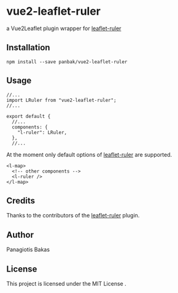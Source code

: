 # vue2-leaflet-ruler
a Vue2Leaflet plugin wrapper for [leaflet-ruler](https://github.com/gokertanrisever/leaflet-ruler)

## Installation

`npm install --save panbak/vue2-leaflet-ruler`

## Usage

```
//...
import LRuler from "vue2-leaflet-ruler";
//...

export default {
  //...
  components: {
    "l-ruler": LRuler,
  },
  //...
```

At the moment only default options of [leaflet-ruler](https://github.com/gokertanrisever/leaflet-ruler) are supported.

```
<l-map>
  <!-- other components -->
  <l-ruler />
</l-map>
```

## Credits

Thanks to the contributors of the [leaflet-ruler](https://github.com/gokertanrisever/leaflet-ruler) plugin.

## Author

Panagiotis Bakas

## License

This project is licensed under the MIT License .
